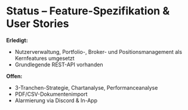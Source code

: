 # Status – Feature-Spezifikation & User Stories

**Erledigt:**
- Nutzerverwaltung, Portfolio-, Broker- und Positionsmanagement als Kernfeatures umgesetzt
- Grundlegende REST-API vorhanden

**Offen:**
- 3-Tranchen-Strategie, Chartanalyse, Performanceanalyse
- PDF/CSV-Dokumentenimport
- Alarmierung via Discord & In-App
